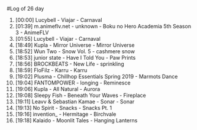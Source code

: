 #Log of 26 day

1. [00:00] Lucybell - Viajar - Carnaval
1. [01:39] m.animeflv.net - unknown - Boku no Hero Academia 5th Season 3 - AnimeFLV
1. [01:55] Lucybell - Viajar - Carnaval
1. [18:49] Kupla - Mirror Universe - Mirror Universe
1. [18:52] Wun Two - Snow Vol. 5 - cashmere snow
1. [18:53] junior state - Have I Told You - Paw Prints
1. [18:56] BROCKBEATS - New Life - sprinkling
1. [18:59] FloFilz - Karru - Karru
1. [19:02] Plusma - Chillhop Essentials Spring 2019 - Marmots Dance
1. [19:04] FANTOMPOWER - longing - Reminesce
1. [19:06] Kupla - All Natural - Aurora
1. [19:08] Sleepy Fish - Beneath Your Waves - Fireplace
1. [19:11] Leavv & Sebastian Kamae - Sonar - Sonar
1. [19:13] No Spirit - Snacks - Snacks Pt. 1
1. [19:16] invention_ - Hermitage - Birchvale
1. [19:18] Kalaido - Moonlit Tales - Hanging Lanterns
